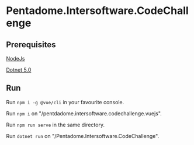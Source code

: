 # Pentadome.Intersoftware.CodeChallenge
## Prerequisites
[NodeJs](https://nodejs.org/)

[Dotnet 5.0](https://dotnet.microsoft.com/download/dotnet/thank-you/sdk-5.0.103-windows-x64-installer)

## Run
Run `npm i -g @vue/cli` in your favourite console.

Run `npm i` on "/pentdadome.intersoftware.codechallenge.vuejs".

Run `npm run serve` in the same directory.

Run `dotnet run` on "/Pentadome.Intersoftware.CodeChallenge".

